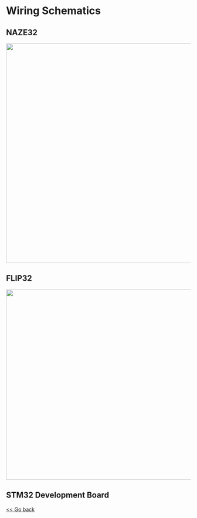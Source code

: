 # Wiring Schematics

## NAZE32

<img src="https://github.com/raul-ortega/u360gts/blob/master/wiki/img/Naze32_wiring.png" width="600" />

## FLIP32

<img src="https://github.com/raul-ortega/u360gts/blob/master/wiki/img/flip32_wiring.png" width="520" />

## STM32 Development Board 

[<< Go back](https://github.com/raul-ortega/u360gts/blob/master/wiki/index.md)



